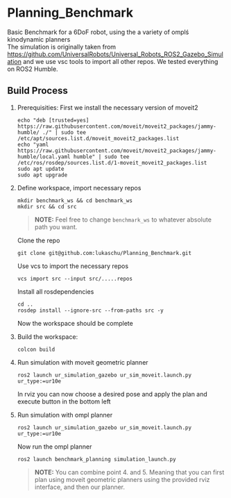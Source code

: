 # Planning_Benchmark
Basic Benchmark for a 6DoF robot, using the a variety of omplś kinodynamic planners <br>
The simulation is originally taken from https://github.com/UniversalRobots/Universal_Robots_ROS2_Gazebo_Simulation and we use vsc tools to import all other repos. We tested everything on ROS2 Humble.

## Build Process

1. Prerequisities:
   First we install the necessary version of moveit2
   ```
   echo "deb [trusted=yes] https://raw.githubusercontent.com/moveit/moveit2_packages/jammy-humble/ ./" | sudo tee /etc/apt/sources.list.d/moveit_moveit2_packages.list
   echo "yaml https://raw.githubusercontent.com/moveit/moveit2_packages/jammy-humble/local.yaml humble" | sudo tee /etc/ros/rosdep/sources.list.d/1-moveit_moveit2_packages.list
   sudo apt update
   sudo apt upgrade
   ```
2. Define workspace, import necessary repos 
   ```
   mkdir benchmark_ws && cd benchmark_ws
   mkdir src && cd src 
   ```
   
   > **NOTE:** Feel free to change `benchmark_ws` to whatever absolute path you want.
   >
   
   Clone the repo
   ```
   git clone git@github.com:lukaschu/Planning_Benchmark.git
   ```
   
   Use vcs to import the necessary repos
   ```
   vcs import src --input src/.....repos
   ```
   Install all rosdependencies
   ```
   cd ..
   rosdep install --ignore-src --from-paths src -y
   ```
   Now the workspace should be complete

3. Build the workspace:
   ```
   colcon build
   ```
4. Run simulation with moveit geometric planner
   ```
   ros2 launch ur_simulation_gazebo ur_sim_moveit.launch.py ur_type:=ur10e
   ```
   In rviz you can now choose a desired pose and apply the plan and execute button in the bottom left
5. Run simulation with ompl planner
   ```
   ros2 launch ur_simulation_gazebo ur_sim_moveit.launch.py ur_type:=ur10e
   ```
   Now run the ompl planner
   ```
   ros2 launch benchmark_planning simulation_launch.py
   ```
   > **NOTE:** You can combine point 4. and 5. Meaning that you can first plan using moveit geometric planners
   > using the provided rviz interface, and then our planner.
   >
   
   




